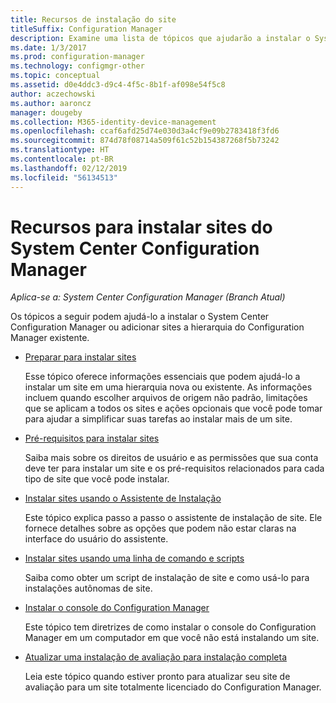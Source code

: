 ```yaml
---
title: Recursos de instalação do site
titleSuffix: Configuration Manager
description: Examine uma lista de tópicos que ajudarão a instalar o System Center Configuration Manager ou adicionar sites à sua hierarquia.
ms.date: 1/3/2017
ms.prod: configuration-manager
ms.technology: configmgr-other
ms.topic: conceptual
ms.assetid: d0e4ddc3-d9c4-4f5c-8b1f-af098e54f5c8
author: aczechowski
ms.author: aaroncz
manager: dougeby
ms.collection: M365-identity-device-management
ms.openlocfilehash: ccaf6afd25d74e030d3a4cf9e09b2783418f3fd6
ms.sourcegitcommit: 874d78f08714a509f61c52b154387268f5b73242
ms.translationtype: HT
ms.contentlocale: pt-BR
ms.lasthandoff: 02/12/2019
ms.locfileid: "56134513"
---
```

# <a name="resources-for-installing-system-center-configuration-manager-sites"></a>Recursos para instalar sites do System Center Configuration Manager

*Aplica-se a: System Center Configuration Manager (Branch Atual)*

Os tópicos a seguir podem ajudá-lo a instalar o System Center Configuration Manager ou adicionar sites a hierarquia do Configuration Manager existente.

- [Preparar para instalar sites](prepare-to-install-sites.md)

  Esse tópico oferece informações essenciais que podem ajudá-lo a instalar um site em uma hierarquia nova ou existente. As informações incluem quando escolher arquivos de origem não padrão, limitações que se aplicam a todos os sites e ações opcionais que você pode tomar para ajudar a simplificar suas tarefas ao instalar mais de um site.

- [Pré-requisitos para instalar sites](prerequisites-for-installing-sites.md)

  Saiba mais sobre os direitos de usuário e as permissões que sua conta deve ter para instalar um site e os pré-requisitos relacionados para cada tipo de site que você pode instalar.

- [Instalar sites usando o Assistente de Instalação](use-the-setup-wizard-to-install-sites.md)

  Este tópico explica passo a passo o assistente de instalação de site. Ele fornece detalhes sobre as opções que podem não estar claras na interface do usuário do assistente.  

- [Instalar sites usando uma linha de comando e scripts](use-a-command-line-to-install-sites.md)

  Saiba como obter um script de instalação de site e como usá-lo para instalações autônomas de site.

- [Instalar o console do Configuration Manager](install-consoles.md)

  Este tópico tem diretrizes de como instalar o console do Configuration Manager em um computador em que você não está instalando um site.

- [Atualizar uma instalação de avaliação para instalação completa](upgrade-an-evaluation-install-to-a-full-install.md)

  Leia este tópico quando estiver pronto para atualizar seu site de avaliação para um site totalmente licenciado do Configuration Manager.
